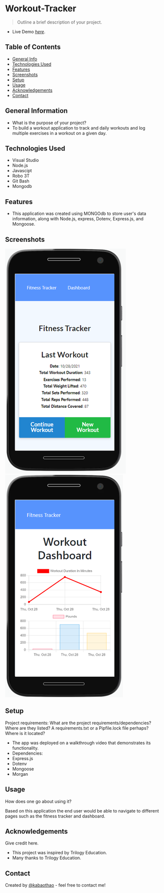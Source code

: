 # Workout-Tracker

> Outline a brief description of your project.
- Live Demo [_here_](workout-tracker-dev.herokuapp.com/). 


> <!-- If you have the project hosted somewhere, include the link here. -->

## Table of Contents

- [General Info](#general-information)
- [Technologies Used](#technologies-used)
- [Features](#features)
- [Screenshots](#screenshots)
- [Setup](#setup)
- [Usage](#usage)
- [Acknowledgements](#acknowledgements)
- [Contact](#contact)
<!-- * [License](#license) -->

## General Information

- What is the purpose of your project?
- To build a workout application to track and daily workouts and log multiple exercises in a workout on a given day.

<!-- You don't have to answer all the questions - just the ones relevant to your project. -->

## Technologies Used

- Visual Studio
- Node.js
- Javascipt
- Robo 3T 
- Git Bash
- Mongodb

## Features

- This application was created using MONGOdb to store user's data information, along with Node.js, express, Dotenv, Express.js, and Mongoose. 


## Screenshots

![Example screenshot](https://github.com/kabaothao/Workout-Tracker/blob/main/assets/imageone.PNG)
![Example screenshot](https://github.com/kabaothao/Workout-Tracker/blob/main/assets/imagetwo.PNG)

<!-- If you have screenshots you'd like to share, include them here. -->

## Setup

Project requirements:
What are the project requirements/dependencies? Where are they listed? A requirements.txt or a Pipfile.lock file perhaps? Where is it located?

- The app was deployed on a walkthrough video that demonstrates its functionality.
- Dependencies:
- Express.js
- Dotenv
- Mongoose
- Morgan



## Usage

How does one go about using it?

Based on this application the end user would be able to navigate to different pages such as the fitness tracker and dashboard. 

## Acknowledgements

Give credit here.

- This project was inspired by Trilogy Education.
- Many thanks to Trilogy Education.

## Contact

Created by [@kabaothao](https://github.com/kabaothao) - feel free to contact me!

<!-- Optional -->
<!-- ## License -->
<!-- This project is open source and available under the [... License](). -->

<!-- You don't have to include all sections - just the one's relevant to your project -->
